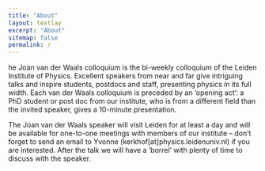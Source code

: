 ```yaml
---
title: "About"
layout: textlay
excerpt: "About"
sitemap: false
permalink: /
---
```



he Joan van der Waals colloquium is the bi-weekly colloquium of the Leiden Institute of Physics. Excellent speakers from near and far give intriguing talks and inspire students, postdocs and staff, presenting physics in its full width. Each van der Waals colloquium is preceded by an ‘opening act’: a PhD student or post doc from our institute, who is from a different field than the invited speaker, gives a 10-minute presentation.

The Joan van der Waals speaker will visit Leiden for at least a day and will be available for one-to-one meetings with members of our institute – don’t forget to send an email to Yvonne (kerkhof[at]physics.leidenuniv.nl) if you are interested. After the talk we will have a ’borrel’ with plenty of time to discuss with the speaker.
